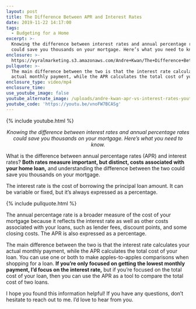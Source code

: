 ```yaml
---
layout: post
title: The Difference Between APR and Interest Rates
date: 2019-11-22 14:17:00
tags:
  - Budgeting for a Home
excerpt: >-
  Knowing the difference between interest rates and annual percentage rates
  could save you thousands on your mortgage. Here’s what you need to know.
enclosure: >-
  https://vyralmarketing.s3.amazonaws.com/Andre+Kwan/The+Difference+Between+APR+and+Interest+Rates.mp4
pullquote: >-
  The main difference between the two is that the interest rate calculates your
  actual monthly payment, while the APR calculates the total cost of your loan.
enclosure_type: video/mp4
enclosure_time:
use_youtube_image: false
youtube_alternate_image: /uploads/andre-kwan-apr-vs-interest-rates-youtube.png
youtube_code: 'https://youtu.be/vnoFW7BCASg'
---
```


{% include youtube.html %}

<p style="text-align: center;"><em>Knowing the difference between interest rates and annual percentage rates could save you thousands on your mortgage. Here’s what you need to know.</em></p>

What is the difference between annual percentage rates (APR) and interest rates? **Both rates measure important, but distinct, costs associated with your home loan,** and understanding the difference between the two could save you thousands on your mortgage.&nbsp;

The interest rate is the cost of borrowing the principal loan amount. It can be variable or fixed, but it’s always expressed as a percentage.

{% include pullquote.html %}

The annual percentage rate is a broader measure of the cost of your mortgage because it reflects the interest rate as well as other costs associated with your loans, such as lender fees, discount points, and some closing costs. The APR is also expressed as a percentage.

The main difference between the two is that the interest rate calculates your actual monthly payment, while the APR calculates the total cost of your loan. You can use one or both to make apples-to-apples comparisons when shopping for a loan. **If you’re only focused on getting the lowest monthly payment, I’d focus on the interest rate,** but if you’re focused on the total cost of your loan, then you can use the APR as a tool to compare the total cost of two loans.

I hope you found this information helpful\! If you have any questions, don’t hesitate to reach out to me. I’d love to hear from you.